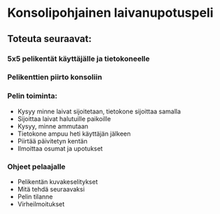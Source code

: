 # Konsolipohjainen laivanupotuspeli
## Toteuta seuraavat:
### 5x5 pelikentät käyttäjälle ja tietokoneelle
### Pelikenttien piirto konsoliin
### Pelin toiminta:
- Kysyy minne laivat sijoitetaan, tietokone sijoittaa samalla
- Sijoittaa laivat halutuille paikoille
- Kysyy, minne ammutaan
- Tietokone ampuu heti käyttäjän jälkeen
- Piirtää päivitetyn kentän
- Ilmoittaa osumat ja upotukset
### Ohjeet pelaajalle
- Pelikentän kuvakeselitykset
- Mitä tehdä seuraavaksi
- Pelin tilanne
- Virheilmoitukset
